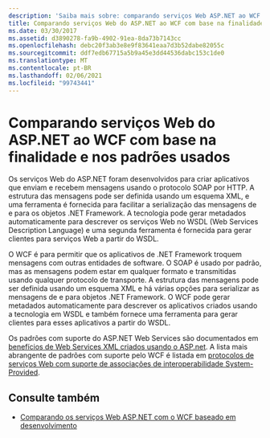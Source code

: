 ```yaml
---
description: 'Saiba mais sobre: comparando serviços Web ASP.NET ao WCF com base na finalidade e nos padrões usados'
title: Comparando serviços Web do ASP.NET ao WCF com base na finalidade e nos padrões usados
ms.date: 03/30/2017
ms.assetid: d3890278-fa9b-4902-91ea-8da73b7143cc
ms.openlocfilehash: debc20f3ab3e8e9f83641eaa7d3b52dabe82055c
ms.sourcegitcommit: ddf7edb67715a5b9a45e3dd44536dabc153c1de0
ms.translationtype: MT
ms.contentlocale: pt-BR
ms.lasthandoff: 02/06/2021
ms.locfileid: "99743441"
---
```

# <a name="comparing-aspnet-web-services-to-wcf-based-on-purpose-and-standards-used"></a>Comparando serviços Web do ASP.NET ao WCF com base na finalidade e nos padrões usados

Os serviços Web do ASP.NET foram desenvolvidos para criar aplicativos que enviam e recebem mensagens usando o protocolo SOAP por HTTP. A estrutura das mensagens pode ser definida usando um esquema XML, e uma ferramenta é fornecida para facilitar a serialização das mensagens de e para os objetos .NET Framework. A tecnologia pode gerar metadados automaticamente para descrever os serviços Web no WSDL (Web Services Description Language) e uma segunda ferramenta é fornecida para gerar clientes para serviços Web a partir do WSDL.  
  
 O WCF é para permitir que os aplicativos de .NET Framework troquem mensagens com outras entidades de software. O SOAP é usado por padrão, mas as mensagens podem estar em qualquer formato e transmitidas usando qualquer protocolo de transporte. A estrutura das mensagens pode ser definida usando um esquema XML e há várias opções para serializar as mensagens de e para objetos .NET Framework. O WCF pode gerar metadados automaticamente para descrever os aplicativos criados usando a tecnologia em WSDL e também fornece uma ferramenta para gerar clientes para esses aplicativos a partir do WSDL.  
  
 Os padrões com suporte do ASP.NET Web Services são documentados em [benefícios de Web Services XML criados usando o ASP.net](/previous-versions/dotnet/netframework-4.0/0859ebft(v=vs.100)). A lista mais abrangente de padrões com suporte pelo WCF é listada em [protocolos de serviços Web com suporte de associações de interoperabilidade System-Provided](web-services-protocols-supported-by-system-provided-interoperability-bindings.md).  
  
## <a name="see-also"></a>Consulte também

- [Comparando os serviços Web ASP.NET com o WCF baseado em desenvolvimento](comparing-aspnet-web-services-to-wcf-based-on-development.md)
